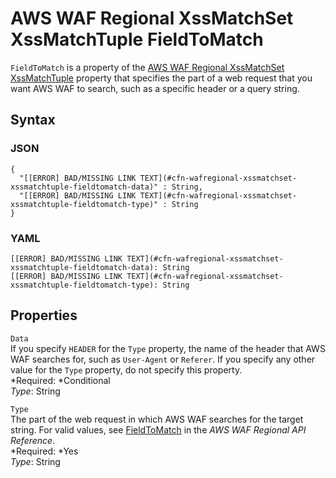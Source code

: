 # AWS WAF Regional XssMatchSet XssMatchTuple FieldToMatch<a name="aws-properties-wafregional-xssmatchset-xssmatchtuple-fieldtomatch"></a>

`FieldToMatch` is a property of the [AWS WAF Regional XssMatchSet XssMatchTuple](aws-properties-wafregional-xssmatchset-xssmatchtuple.md) property that specifies the part of a web request that you want AWS WAF to search, such as a specific header or a query string\.

## Syntax<a name="w3ab2c21c14e1714b5"></a>

### JSON<a name="aws-propertie-wafregional-xssmatchset-xssmatchtuple-fieldtomatch-syntax.json"></a>

```
{
  "[[ERROR] BAD/MISSING LINK TEXT](#cfn-wafregional-xssmatchset-xssmatchtuple-fieldtomatch-data)" : String,
  "[[ERROR] BAD/MISSING LINK TEXT](#cfn-wafregional-xssmatchset-xssmatchtuple-fieldtomatch-type)" : String
}
```

### YAML<a name="aws-properties-wafregional-xssmatchset-xssmatchtuple-fieldtomatch-syntax.yaml"></a>

```
[[ERROR] BAD/MISSING LINK TEXT](#cfn-wafregional-xssmatchset-xssmatchtuple-fieldtomatch-data): String
[[ERROR] BAD/MISSING LINK TEXT](#cfn-wafregional-xssmatchset-xssmatchtuple-fieldtomatch-type): String
```

## Properties<a name="w3ab2c21c14e1714b7"></a>

`Data`  
If you specify `HEADER` for the `Type` property, the name of the header that AWS WAF searches for, such as `User-Agent` or `Referer`\. If you specify any other value for the `Type` property, do not specify this property\.  
*Required: *Conditional  
*Type*: String

`Type`  
The part of the web request in which AWS WAF searches for the target string\. For valid values, see [FieldToMatch](http://docs.aws.amazon.com/waf/latest/APIReference/API_regional_FieldToMatch.html) in the *AWS WAF Regional API Reference*\.  
*Required: *Yes  
*Type*: String